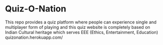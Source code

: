 # Quiz-O-Nation
This repo provides a quiz platform where people can experience single and multiplayer form of playing and this quiz website is completely based on Indian Cultural heritage which serves EEE (Ethics, Entertainment, Education) quizonation.herokuapp.com/ 
